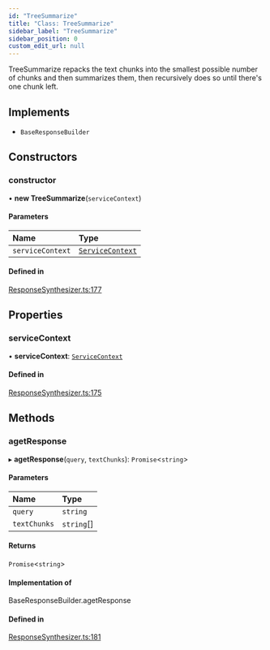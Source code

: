 ```yaml
---
id: "TreeSummarize"
title: "Class: TreeSummarize"
sidebar_label: "TreeSummarize"
sidebar_position: 0
custom_edit_url: null
---
```


TreeSummarize repacks the text chunks into the smallest possible number of chunks and then summarizes them, then recursively does so until there's one chunk left.

## Implements

- `BaseResponseBuilder`

## Constructors

### constructor

• **new TreeSummarize**(`serviceContext`)

#### Parameters

| Name | Type |
| :------ | :------ |
| `serviceContext` | [`ServiceContext`](../interfaces/ServiceContext.md) |

#### Defined in

[ResponseSynthesizer.ts:177](https://github.com/run-llama/LlamaIndexTS/blob/d73ac8e/packages/core/src/ResponseSynthesizer.ts#L177)

## Properties

### serviceContext

• **serviceContext**: [`ServiceContext`](../interfaces/ServiceContext.md)

#### Defined in

[ResponseSynthesizer.ts:175](https://github.com/run-llama/LlamaIndexTS/blob/d73ac8e/packages/core/src/ResponseSynthesizer.ts#L175)

## Methods

### agetResponse

▸ **agetResponse**(`query`, `textChunks`): `Promise`<`string`\>

#### Parameters

| Name | Type |
| :------ | :------ |
| `query` | `string` |
| `textChunks` | `string`[] |

#### Returns

`Promise`<`string`\>

#### Implementation of

BaseResponseBuilder.agetResponse

#### Defined in

[ResponseSynthesizer.ts:181](https://github.com/run-llama/LlamaIndexTS/blob/d73ac8e/packages/core/src/ResponseSynthesizer.ts#L181)
